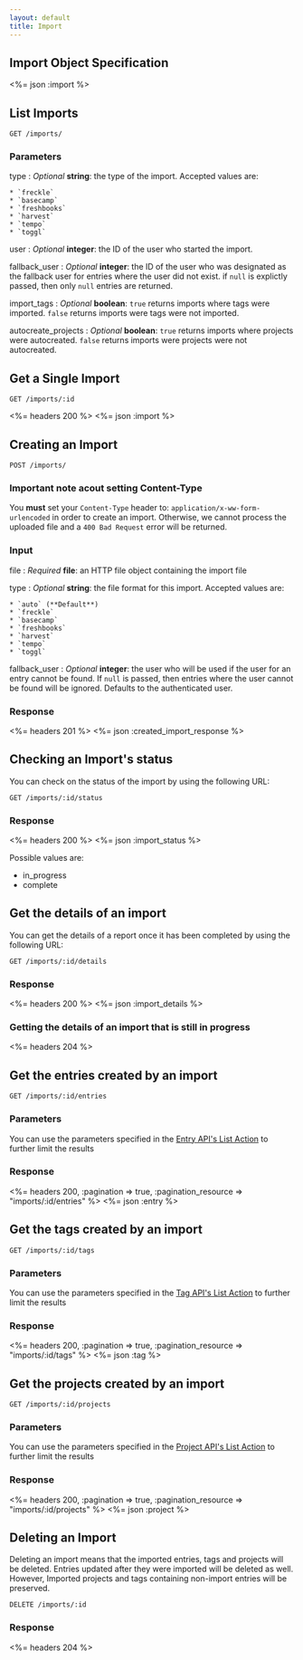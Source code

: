 ```yaml
---
layout: default
title: Import
---
```


## Import Object Specification

<%= json :import %>

## List Imports

~~~
GET /imports/
~~~

### Parameters

type
: *Optional* **string**: the type of the import. Accepted values are:

	* `freckle`
	* `basecamp`
	* `freshbooks`
	* `harvest`
	* `tempo`
	* `toggl`

user
: *Optional* **integer**: the ID of the user who started the import.

fallback_user
: *Optional* **integer**: the ID of the user who was designated as the fallback user for entries where the user did not exist. if `null` is explictly passed, then only `null` entries are returned.

import_tags
: *Optional* **boolean**: `true` returns imports where tags were imported. `false` returns imports were tags were not imported.

autocreate_projects
: *Optional* **boolean**: `true` returns imports where projects were autocreated. `false` returns imports were projects were not autocreated.


## Get a Single Import

~~~
GET /imports/:id
~~~

<%= headers 200 %>
<%= json :import %>

## Creating an Import

~~~
POST /imports/
~~~

### Important note acout setting Content-Type
You **must** set your `Content-Type` header to: `application/x-ww-form-urlencoded` in order to create an import. Otherwise, we cannot process the uploaded file and a `400 Bad Request` error will be returned.

### Input

file
: *Required* **file**: an HTTP file object containing the import file

type
: *Optional* **string**: the file format for this import. Accepted values are:

	* `auto` (**Default**)
	* `freckle`
	* `basecamp`
	* `freshbooks`
	* `harvest`
	* `tempo`
	* `toggl`

fallback_user
: *Optional* **integer**: the user who will be used if the user for an entry cannot be found. If `null` is passed, then entries where the user cannot be found will be ignored. Defaults to the authenticated user.

### Response

<%= headers 201 %>
<%= json :created_import_response %>

## Checking an Import's status

You can check on the status of the import by using the following URL:

~~~
GET /imports/:id/status
~~~

### Response

<%= headers 200 %>
<%= json :import_status %>

Possible values are:

* in_progress
* complete

## Get the details of an import

You can get the details of a report once it has been completed by using the following URL:

~~~
GET /imports/:id/details
~~~

### Response

<%= headers 200 %>
<%= json :import_details %>

### Getting the details of an import that is still in progress

<%= headers 204 %>

## Get the entries created by an import

~~~
GET /imports/:id/entries
~~~

### Parameters

You can use the parameters specified in the [Entry API's List Action](/entries/index.html#list) to further limit the results

### Response

<%= headers 200, :pagination => true, :pagination_resource => "imports/:id/entries" %>
<%= json :entry %>

## Get the tags created by an import

~~~
GET /imports/:id/tags
~~~

### Parameters

You can use the parameters specified in the [Tag API's List Action](/tags/index.html#list) to further limit the results

### Response

<%= headers 200, :pagination => true, :pagination_resource => "imports/:id/tags" %>
<%= json :tag %>

## Get the projects created by an import

~~~
GET /imports/:id/projects
~~~

### Parameters

You can use the parameters specified in the [Project API's List Action](/projects/index.html#list) to further limit the results

### Response

<%= headers 200, :pagination => true, :pagination_resource => "imports/:id/projects" %>
<%= json :project %>

## Deleting an Import

Deleting an import means that the imported entries, tags and projects will be deleted. Entries updated after they were imported will be deleted as well. However, Imported projects and tags containing non-import entries will be preserved.

~~~
DELETE /imports/:id
~~~

### Response

<%= headers 204 %>